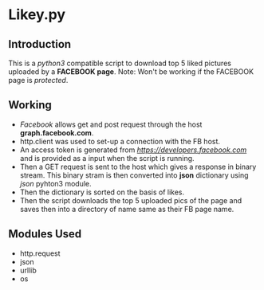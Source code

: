 Likey.py
=============

Introduction
------------

This is a *python3* compatible script to download top 5 liked pictures uploaded by a **FACEBOOK page**.
Note: Won't be working if the FACEBOOK page is *protected*.

Working
----------

- *Facebook* allows get and post request through the host **graph.facebook.com**.
- http.client was used to set-up a connection with the FB host.
- An access token is generated from *https://developers.facebook.com* and is provided as a input when the script is running.
- Then a GET request is sent to the host which gives a response in binary stream. This binary stram is then converted into **json** dictionary using *json* pyhton3 module.
- Then the dictionary is sorted on the basis of likes.
- Then the script downloads the top 5 uploaded pics of the page and saves then into a directory of name same as their FB  page name.

Modules Used
----------
- http.request
- json
- urllib
- os
